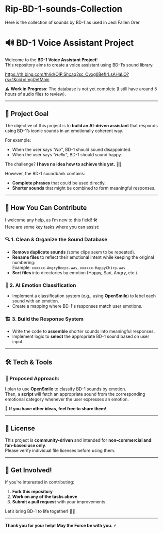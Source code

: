 # Rip-BD-1-sounds-Collection
Here is the collection of sounds by BD-1 as used in Jedi Fallen Orer
# 🔊 BD-1 Voice Assistant Project

Welcome to the **BD-1 Voice Assistant Project**!  
This repository aims to create a voice assistant using BD-1’s sound library.

https://th.bing.com/th/id/OIP.Shcaq2sc_Ovxg0BefIrLsAHaLO?rs=1&pid=ImgDetMain

⚠️ **Work in Progress:** The database is not yet complete (I still have around 5 hours of audio files to review).

---

## 🎯 Project Goal

The objective of this project is to **build an AI-driven assistant** that responds using BD-1’s iconic sounds in an emotionally coherent way.  

For example:  
- When the user says *"No"*, BD-1 should sound disappointed.  
- When the user says *"Hello"*, BD-1 should sound happy.  

The challenge? **I have no idea how to achieve this yet.** 🤖💡  

However, the BD-1 soundbank contains:  
- **Complete phrases** that could be used directly.  
- **Shorter sounds** that might be combined to form meaningful responses.  

---

## 🤝 How You Can Contribute

I welcome any help, as I’m new to this field! 🛠️  
Here are some key tasks where you can assist:

### 🔍 **1. Clean & Organize the Sound Database**
- **Remove duplicate sounds** (some clips seem to be repeated).  
- **Rename files** to reflect their emotional intent while keeping the original numbering:  
  Example: `xxxxxx-AngryBeeps.wav`, `xxxxxx-HappyChirp.wav`  
- **Sort files** into directories by emotion (Happy, Sad, Angry, etc.).

### 🧠 **2. AI Emotion Classification**
- Implement a classification system (e.g., using **OpenSmile**) to label each sound with an emotion.  
- Create a mapping where BD-1's responses match user emotions.

### 🏗 **3. Build the Response System**
- Write the code to **assemble** shorter sounds into meaningful responses.  
- Implement logic to **select** the appropriate BD-1 sound based on user input.

---

## 🛠 Tech & Tools

### 🔹 Proposed Approach:
I plan to use **OpenSmile** to classify BD-1 sounds by emotion.  
Then, a **script** will fetch an appropriate sound from the corresponding emotional category whenever the user expresses an emotion.

🚀 **If you have other ideas, feel free to share them!**

---

## 📜 License

This project is **community-driven** and intended for **non-commercial and fan-based use only**.  
Please verify individual file licenses before using them.

---

## 💬 Get Involved!

If you're interested in contributing:
1. **Fork this repository**  
2. **Work on any of the tasks above**  
3. **Submit a pull request** with your improvements  

Let’s bring BD-1 to life together! 🤖🎶  

---

**Thank you for your help! May the Force be with you.** ⚡
